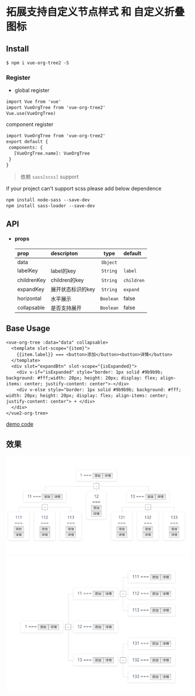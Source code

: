 # 拓展支持自定义节点样式 和 自定义折叠图标

## Install

```
$ npm i vue-org-tree2 -S
```

### Register
- global register
```
import Vue from 'vue'
import VueOrgTree from 'vue-org-tree2'
Vue.use(VueOrgTree)
```
component register
 ```
import VueOrgTree from 'vue-org-tree2'
export default {
  components: {
    [VueOrgTree.name]: VueOrgTree
  }
}
```

> 依赖 `sass[scss]` support

if your project can't support scss please add below dependence
```
npm install node-sass --save-dev
npm install sass-loader --save-dev
```

## API

  * #### props


	prop           | descripton                   | type                   | default
	---------------|------------------------------|:----------------------:|---------------------
	data           |                              | `Object`               |
	labelKey       | label的key                   | `String`               | `label`
	childrenKey    | children的key                | `String`               | `children`
	expandKey      | 展开状态标识的key              | `String`               | `expand`
	horizontal     | 水平展示                      | `Boolean`              |  false
	collapsable    | 是否支持展开                   | `Boolean`              |  false


## Base Usage

```
<vue-org-tree :data="data" collapsable>
  <template slot-scope="{item}">
    {{item.label}} === <button>添加</button><button>详情</button>
  </template>
  <div slot="expandBtn" slot-scope="{isExpanded}">
    <div v-if="isExpanded" style="border: 1px solid #9b9b9b; background: #fff;width: 20px; height: 20px; display: flex; align-items: center; justify-content: center">-</div>
    <div v-else style="border: 1px solid #9b9b9b; background: #fff; width: 20px; height: 20px; display: flex; align-items: center; justify-content: center"> + </div>
  </div>
</vue2-org-tree>
```

[demo code](./src/components/HelloWorld.vue)

## 效果

![default](./src/assets/1557901388894_图片.png)
![horizontal](./src/assets/1557901425456_图片.png)
